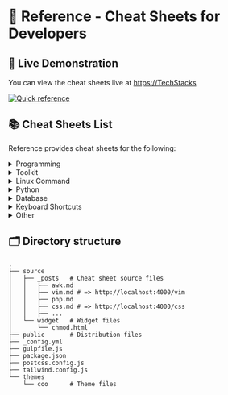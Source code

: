 # 📖 Reference - Cheat Sheets for Developers


## 👀 Live Demonstration

You can view the cheat sheets live at [https://TechStacks](http://localhost:4000/)

[![Quick reference](http://localhost:4000/assets/image/preview.png)](https://TechStacks)


## 📚 Cheat Sheets List

Reference provides cheat sheets for the following:


<details>
<summary>Programming</summary>

- [Kubernetes](http://localhost:4000/kubernetes.html): This page contains a list of commonly used kubectl commands and flags.
- [ES6](http://localhost:4000/es6.html): A quick reference cheat sheet of what's new in JavaScript for ES2015, ES2016, ES2017, ES2018 and beyond
- [MATLAB](http://localhost:4000/matlab.html): This quick reference cheat sheet provides an example introduction to using the [MATLAB](https://mathworks.cn/) scientific computing language to get started quickly
- [C](http://localhost:4000/c.html): C quick reference cheat sheet that provides basic syntax and methods.
- [INI](http://localhost:4000/ini.html): This is a quick reference cheat sheet for understanding and writing INI-format configuration files.
- [LaTeX](http://localhost:4000/latex.html): This cheat sheet summarizes a reference list of [LaTeX](https://www.latex-project.org/) commonly used display math notation and some application examples of [KaTeX](https://katex.org/).
- [Rust](http://localhost:4000/rust.html): The Rust quick reference cheat sheet that aims at providing help on writing basic syntax and methods.
- [C#](http://localhost:4000/cs.html): C# quick reference cheat sheet that provides basic syntax and methods.
- [Laravel](http://localhost:4000/laravel.html): [Laravel](https://laravel.com/docs/8.x/) is an expressive and progressive web application framework for PHP. 
This cheat sheet provides a reference for common commands and features for Laravel 8.
- [Dart](http://localhost:4000/dart.html): A Dart cheat sheet with the most important concepts, functions, methods, and more. A complete quick reference for beginners.
- [JSON](http://localhost:4000/json.html): This is a quick reference cheat sheet for understanding and writing JSON format configuration files.
- [Hook](http://localhost:4000/hook.html): The [Hook](https://github.com/hook-lang/hook/) cheat sheet is a one-page reference sheet for the Hook programming language.
- [HTML](http://localhost:4000/html.html): This HTML quick reference cheat sheet lists the common HTML and HTML5 tags in readable layout.
- [GraphQL](http://localhost:4000/graphql.html): This quick reference cheat sheet provides a brief overview of GraphQL.
- [C++](http://localhost:4000/cpp.html): C++ quick reference cheat sheet that provides basic syntax and methods.
- [Java](https://TechStacksva.html): This cheat sheet is a crash course for Java beginners and help review the basic syntax of the Java language.
- [PHP](http://localhost:4000/php.html): This [PHP](https://www.php.net/manual/en/) cheat sheet provides a reference for quickly looking up the correct syntax for the code you use most frequently.
- [Docker](http://localhost:4000/docker.html): This is a quick reference cheat sheet for [Docker](https://docs.docker.com/get-started/). And you can find the most common Docker commands here.
- [TOML](http://localhost:4000/toml.html): This is a quick reference cheat sheet to the TOML format configuration file syntax.
- [YAML](http://localhost:4000/yaml.html): This is a quick reference cheat sheet for understanding and writing YAML format configuration files.
- [CSS 3](http://localhost:4000/css.html): This is a quick reference cheat sheet for CSS goodness, listing selector syntax, properties, units and other useful bits of information.
- [jQuery](http://localhost:4000/jquery.html): This [jQuery](https://jquery.com/) cheat sheet is a great reference for both beginners and experienced developers.
- [JavaScript](http://localhost:4000/javascript.html): A JavaScript cheat sheet with the most important concepts, functions, methods, and more. A complete quick reference for beginners.
- [Python](http://localhost:4000/python.html): The [Python](https://www.python.org/) cheat sheet is a one-page reference sheet for the Python 3 programming language.
- [Sass](http://localhost:4000/sass.html): This is a quick reference cheat sheet that lists the most useful features of [SASS](https://sass-lang.com).
- [Go](http://localhost:4000/go.html): This cheat sheet provided basic syntax and methods to help you using [Go](https://go.dev/).
- [Markdown](http://localhost:4000/markdown.html): This is a quick reference cheat sheet to the Markdown syntax.
- [Bash](http://localhost:4000/bash.html): This is a quick reference cheat sheet to getting started with linux bash shell scripting.

</details>

<details>
<summary>Toolkit</summary>

- [ChatGPT](http://localhost:4000/chatgpt.html): This cheat sheet lists out prompts and tips from all over the world on how to use ChatGPT effectively
- [VSCode](http://localhost:4000/vscode.html): This VSCode (Visual Studio Code) quick reference cheat sheet shows its keyboard shortcuts and commands.
- [Mitmproxy](http://localhost:4000/mitmproxy.html): [mitmproxy](https://mitmproxy.org/) is a free and open source interactive HTTPS proxy. This is a quick reference cheat sheet to the mitmproxy.
- [XPath](http://localhost:4000/xpath.html): This is an [XPath](https://en.wikipedia.org/wiki/XPath) selectors cheat sheet, which lists commonly used XPath positioning methods and CSS selectors
- [Emacs](http://localhost:4000/emacs.html): [Emacs](https://www.gnu.org/software/emacs) is the extensible, customizable, self-documenting real time display text editor.
This reference was made for Emacs 27.
- [Emmet](http://localhost:4000/emmet.html): [Emmet](https://emmet.io/) is a web-developer’s toolkit for boosting HTML & CSS code writing, which allows you to write large HTML code blocks at speed of light using well-known CSS selectors.
- [RegEX](http://localhost:4000/regex.html): A quick reference for regular expressions (regex), including symbols, ranges, grouping, assertions and some sample patterns to get you started.
- [Vim](http://localhost:4000/vim.html): A useful collection of [Vim](http://www.vim.org/) 8.2 quick reference cheat sheets to help you learn vim editor faster.

</details>

<details>
<summary>Linux Command</summary>

- [Curl](http://localhost:4000/curl.html): This [Curl](https://github.com/curl/curl) cheat sheet contains commands and examples of some common Curl tricks.
- [PM2](http://localhost:4000/pm2.html): [PM2] is a daemon process manager that will help you manage and keep your application online. Getting started with PM2 is straightforward, it is offered as a simple and intuitive CLI.
- [Chmod](http://localhost:4000/chmod.html): This quick reference cheat sheet provides a brief overview of file permissions, and the operation of the chmod command
- [Tmux](http://localhost:4000/tmux.html): The tmux cheat sheet quick reference of most commonly used shortcuts and commands
- [Lsof](http://localhost:4000/lsof.html): This quick reference cheat sheet provides various for using lsof command.
- [SSH](http://localhost:4000/ssh.html): This quick reference cheat sheet provides various for using SSH.
- [Netstat](http://localhost:4000/netstat.html): This quick reference cheat sheet provides various for using netstat command.
- [Screen](http://localhost:4000/screen.html): This is a quick reference guide cheat sheet for the screen command.
- [Awk](http://localhost:4000/awk.html): This is a one page quick reference cheat sheet to the [GNU awk](https://www.gnu.org/software/gawk/manual/gawk.html), which covers commonly used awk expressions and commands.
- [Find](http://localhost:4000/find.html): This is a quick reference list of cheat sheet for linux find command, contains common options and examples.
- [Sed](http://localhost:4000/sed.html): [Sed](https://www.gnu.org/software/sed/manual/sed.html) is a stream editor, this sed cheat sheet contains sed commands and some common sed tricks.
- [Cron](http://localhost:4000/cron.html): [Cron](https://en.wikipedia.org/wiki/Cron) is most suitable for scheduling repetitive tasks. Scheduling one-time tasks can be accomplished using the associated at utility.
- [Git](http://localhost:4000/git.html): This cheat sheet summarizes commonly used Git command line instructions for quick reference.
- [Grep](http://localhost:4000/grep.html): This cheat sheet is intended to be a quick reminder for the main concepts involved in using the command line program grep and assumes you already understand its usage.
- [Netcat](http://localhost:4000/nc.html): This cheat sheet provides various for using Netcat on both Linux and Unix.
- [Taskset](http://localhost:4000/taskset): This quick reference cheat sheet for tasket command.
</details>

<details>
<summary>Python</summary>

- [Numpy](http://localhost:4000/numpy.html): [NumPy](https://numpy.org/) is the fundamental package for scientific computing with Python. This cheat sheet is a quick reference for NumPy beginners.

</details>

<details>
<summary>Database</summary>

- [Neo4j](http://localhost:4000/neo4j.html): A Neo4j cheat sheet with getting started resources and information on how to query the database with Cypher.
- [PostgreSQL](http://localhost:4000/postgres.html): The [PostgreSQL](https://www.postgresql.org/docs/current/) cheat sheet provides you with the common PostgreSQL commands and statements.
- [Redis](http://localhost:4000/redis.html): This is a [redis](https://redis.io/) quick reference cheat sheet that lists examples of redis commands
- [MySQL](http://localhost:4000/mysql.html): The SQL cheat sheet provides you with the most commonly used SQL statements for your reference.

</details>

<details>
<summary>Keyboard Shortcuts</summary>

- [Adobe Photoshop](http://localhost:4000/adobe-photoshop.html): A visual cheat-sheet for the 283 keyboard shortcuts found in Adobe Photoshop
- [Apex Legends](http://localhost:4000/apex-legends.html): A visual cheat-sheet for the 27 default keyboard shortcuts found in Apex Legends
- [Figma](http://localhost:4000/figma.html): A visual cheat-sheet for the 119 keyboard shortcuts found in Figma
- [Microsoft Teams](http://localhost:4000/microsoft-teams.html): A visual cheat-sheet for the 38 keyboard shortcuts found in Microsoft Teams
- [TablePlus](http://localhost:4000/table-plus.html): A visual cheat-sheet for the 34 keyboard shortcuts found in TablePlus
- [Bear](http://localhost:4000/bear-notes.html): A visual cheat-sheet for the 66 keyboard shortcuts found in Bear. This application is MacOS-only.
- [Feedly](http://localhost:4000/feedly.html): A visual cheat-sheet for the 25 keyboard shortcuts found on the Feedly app
- [FileZilla](http://localhost:4000/filezilla.html): A visual cheat-sheet for the 30 keyboard shortcuts found on the FileZilla program
- [Reddit](http://localhost:4000/reddit.html): A visual cheat-sheet for the 17 keyboard shortcuts found on Reddit.com
- [Slack](http://localhost:4000/slack.html): A visual cheat-sheet for the 62 keyboard shortcuts found in Slack
- [SoundCloud](http://localhost:4000/soundcloud.html): A visual cheat-sheet for the 22 keyboard shortcuts found on SoundCloud
- [Twitter](http://localhost:4000/twitter.html): A visual cheat-sheet for the 26 keyboard shortcuts found on Twitter
- [Android Studio](http://localhost:4000/android-studio.html): A visual cheat-sheet for the 130 keyboard shortcuts found in the Andriod Studio software
- [Github](http://localhost:4000/github.html): A visual cheat-sheet for the 80 keyboard shortcuts found on Github.com
- [Shopify](http://localhost:4000/shopify.html): A visual cheat-sheet for the 50 keyboard shortcuts found on the Shopify website
- [Zoom](http://localhost:4000/zoom.html): A visual cheat-sheet for the 32 keyboard shortcuts found in Zoom. These shortcuts are for MacOS, for Windows visit /zoom-windows.
- [Adobe XD](http://localhost:4000/adobe-xd.html): A visual cheat-sheet for the 97 keyboard shortcuts found in Adobe XD
- [Firefox](http://localhost:4000/firefox.html): A visual cheat-sheet for the 116 keyboard shortcuts found in Firefox
- [PhpStorm](http://localhost:4000/phpstorm.html): A visual cheat-sheet for the 96 keyboard shortcuts found in JetBrains PhpStorm
- [Postman](http://localhost:4000/postman.html): A visual cheat-sheet for the 23 keyboard shortcuts found in Postman
- [Webflow](http://localhost:4000/webflow.html): A visual cheat-sheet for the 41 keyboard shortcuts found in Webflow
- [Adobe Lightroom CC](http://localhost:4000/adobe-lightroom.html): A visual cheat-sheet for the 251 keyboard shortcuts found in Adobe Lightroom CC
- [1Password](http://localhost:4000/1password.html): A cheat sheet for 1password's keyboard shortcuts in Mac, Windows, iOS, Linux.
- [Affinity Designer](http://localhost:4000/affinity-designer.html): A visual cheat-sheet for the 108 keyboard shortcuts found in Affinity Designer
- [Pocket](http://localhost:4000/pocket.html): A visual cheat-sheet for the 36 keyboard shortcuts found on Pocket for Web
- [Trello](http://localhost:4000/trello.html): A visual cheat-sheet for the 29 keyboard shortcuts found on Trello
- [Audacity](http://localhost:4000/audacity.html): A visual cheat-sheet for the 135 default keyboard shortcuts found in Audacity
- [Framer X](http://localhost:4000/framer-x.html): A visual cheat-sheet for the 45 keyboard shortcuts found in Framer X. This application is MacOS-only.
- [Google Drive](http://localhost:4000/google-drive.html): A visual cheat-sheet for the 54 keyboard shortcuts found in Google Drive on the web
- [PuTTy](http://localhost:4000/putty.html): A visual cheat-sheet for the 32 keyboard shortcuts found on the PuTTy app
- [Sequel Pro](http://localhost:4000/sequel-pro.html): A visual cheat-sheet for the 71 keyboard shortcuts found in Sequel Pro. This application is MacOS-only.
- [Apple Music](http://localhost:4000/apple-music.html): A visual cheat-sheet for the 62 keyboard shortcuts found in the Apple Music app. This application is MacOS-only.
- [Blender](http://localhost:4000/blender.html): A visual cheat-sheet for the 187 keyboard shortcuts found in Blender
- [Obsidian](http://localhost:4000/obsidian.html): A visual cheat-sheet for the 17 keyboard shortcuts found in the Obsidian knowledge base app.
- [Telegram Desktop](http://localhost:4000/telegram.html): A visual cheat-sheet for the 37 keyboard shortcuts found on the Telegram Desktop app
- [YouTube](http://localhost:4000/youtube.html): A visual cheat-sheet for the 18 keyboard shortcuts found on YouTube.com
- [Airtable](http://localhost:4000/airtable.html): A visual cheat-sheet for the 36 keyboard shortcuts found in Airtable
- [Bitbucket](http://localhost:4000/bitbucket.html): A visual cheat-sheet for the 35 keyboard shortcuts found on Bitbucket
- [Fortnite](http://localhost:4000/fortnite.html): A visual cheat-sheet for the 26 default keyboard shortcuts found in Fortnite
- [Gmail](http://localhost:4000/gmail.html): A visual cheat-sheet for the 90 keyboard shortcuts found on Gmail
- [Sketch](http://localhost:4000/sketch.html): A visual cheat-sheet for the 149 keyboard shortcuts found in Sketch. This application is MacOS-only.
- [Spotify](http://localhost:4000/spotify.html): A visual cheat-sheet for the 23 keyboard shortcuts found in Spotify
- [Brave Browser](http://localhost:4000/brave.html): A visual cheat-sheet for the 64 keyboard shortcuts found in the Brave browser
- [KanbanMail](http://localhost:4000/kanbanmail.html): A visual cheat-sheet for the 29 keyboard shortcuts found in KanbanMail
- [Microsoft Outlook](http://localhost:4000/outlook.html): A visual cheat-sheet for the 210 keyboard shortcuts found in Microsoft Outlook
- [Principle](http://localhost:4000/principle.html): A visual cheat-sheet for the 30 keyboard shortcuts found in Principle. This application is MacOS-only.
- [Skype](http://localhost:4000/skype.html): A visual cheat-sheet for the 31 keyboard shortcuts found in Skype
- [Arduino IDE](http://localhost:4000/arduino.html): A visual cheat-sheet for the 12 keyboard shortcuts found in the Arduino IDE
- [Asana](http://localhost:4000/asana.html): A visual cheat-sheet for the 40 keyboard shortcuts found in Asana
- [Code Editor for iOS](http://localhost:4000/code-editor-ios.html): A visual cheat-sheet for the 43 keyboard shortcuts found in the Code Editor for iOS app. This application is MacOS-only.
- [Jira](http://localhost:4000/jira.html): A visual cheat-sheet for the 44 keyboard shortcuts found in Jira
- [Quip.com](http://localhost:4000/quip.html): A visual cheat-sheet for the 52 keyboard shortcuts found in Quip
- [WordPress](http://localhost:4000/wordpress.html): A visual cheat-sheet for the 34 keyboard shortcuts found in the WordPress visual editor
- [Chrome Developer Tools](http://localhost:4000/chrome-devtools.html): A visual cheat-sheet for the 56 keyboard shortcuts found in Chrome's Developer Tools
- [GIMP](http://localhost:4000/gimp.html): A visual cheat-sheet for the 97 keyboard shortcuts found in GIMP
- [Google Chrome](http://localhost:4000/google-chrome.html): A visual cheat-sheet for the 65 keyboard shortcuts found in Google Chrome
- [Todoist](http://localhost:4000/todoist.html): A visual cheat-sheet for the 37 keyboard shortcuts found in Todoist
- [TickTick](http://localhost:4000/ticktick.html): A visual cheat-sheet for the 25 keyboard shortcuts found in the TickTick desktop app
- [VLC Player](http://localhost:4000/vlc.html): A visual cheat-sheet for the 82 keyboard shortcuts found in VLC Player
- [Missive](http://localhost:4000/missive.html): A visual cheat-sheet for the 83 keyboard shortcuts found in Missive
- [Origami Studio](http://localhost:4000/origami.html): A visual cheat-sheet for the 71 keyboard shortcuts found in Origami Studio. This application is MacOS-only.
- [Sublime Text](http://localhost:4000/sublime-text.html): A visual cheat-sheet for the 49 keyboard shortcuts found in Sublime Text
- [Transmit](http://localhost:4000/transmit.html): A visual cheat-sheet for the 62 keyboard shortcuts found in Transmit. This application is MacOS-only.
- [Affinity Photo](http://localhost:4000/affinity-photo.html): A visual cheat-sheet for the 177 keyboard shortcuts found in Affinity Photo
- [Monday.com](http://localhost:4000/monday.html): A visual cheat-sheet for the 24 keyboard shortcuts found on Monday.com
- [Proto.io](http://localhost:4000/proto-io.html): A visual cheat-sheet for the 48 keyboard shortcuts found in Proto.io
- [Superhuman](http://localhost:4000/superhuman.html): A visual cheat-sheet for the 105 keyboard shortcuts found in Superhuman. This application is MacOS-only.
- [Vivaldi Browser](http://localhost:4000/vivaldi.html): A visual cheat-sheet for the 69 default keyboard shortcuts found in the Vivaldi browser
- [Finder](http://localhost:4000/finder.html): A visual cheat-sheet for the 55 keyboard shortcuts found in Finder. This application is part of MacOS.
- [GitLab](http://localhost:4000/gitlab.html): A visual cheat-sheet for the 58 keyboard shortcuts found in GitLab
- [Guitar Pro](http://localhost:4000/guitar-pro.html): A visual cheat-sheet for the 129 keyboard shortcuts found in Guitar Pro
- [Roam Research](http://localhost:4000/roam.html): A visual cheat-sheet for the 45 keyboard shortcuts found on Roam Research
- [SketchUp Pro](http://localhost:4000/sketchup.html): A visual cheat-sheet for the 135 default keyboard shortcuts found in SketchUp Pro
- [Unity 3D](http://localhost:4000/unity-3d.html): A visual cheat-sheet for the 50 keyboard shortcuts found in Unity 3D
- [IntelliJ IDEA](http://localhost:4000/idea.html): IntelliJ IDEA is a very good Java IDE, most of its commands have shortcuts to keep your hands from leaving the keyboard
- [WebStorm](http://localhost:4000/webstorm.html): This quick reference cheat sheet lists the default keyboard shortcuts for WebStorm running on Windows/Linux or Mac

</details>

<details>
<summary>Other</summary>

- [Google Search](http://localhost:4000/google-search.html): This quick reference cheat sheet lists of Google advanced search operators.
- [ASCII Code](http://localhost:4000/ascii-code.html): This cheat sheet is a complete list of ASCII Code Table with their numbers and names.
- [Aspect Ratio](http://localhost:4000/aspect-ratio.html): This cheat sheet lists some common aspect ratios and their pixel resolutions. Always confirm your final delivery ratio when shooting.
- [HTML Characters Entities](http://localhost:4000/html-char.html): This cheat sheet is a complete list of HTML entities with their numbers and names. Also included is a full list of ASCII characters that can be represented in HTML.
- [ISO 639-1 Language Code](http://localhost:4000/iso-639-1.html): This is a list of the ISO language codes that conform to the ISO 639-1 standard, it provide reference for multi-language website.
- [Resolutions](http://localhost:4000/resolutions.html): This cheat sheet lists screen sizes, viewport size and CSS media queries for popular Phones, Tablets, Laptops and Watches
- [HTTP Status Code](http://localhost:4000/http-status-code.html): The http status codes cheat sheet. a quick reference to every HTTP status code.
- [Emoji](http://localhost:4000/emoji.html): Some of the emoji codes are not super easy to remember, so here is a little cheat sheet.
- [CheatSheets](http://localhost:4000/techstack.html): This is the magic syntax variant manual that you can use on TechStacks, It's a good practice for contributors.
- [MIME types](http://localhost:4000/mime.html): This cheat sheet lists some common MIME types for the Web. You can look in the [IANA/MIME Media Types registry](http://www.iana.org/assignments/media-types/index.html) which contains all registered MIME types.

</details>



## 🗂️ Directory structure
```
.
├── source
│   ├── _posts   # Cheat sheet source files
│   │   ├── awk.md
│   │   ├── vim.md # => http://localhost:4000/vim
│   │   ├── php.md
│   │   ├── css.md # => http://localhost:4000/css
│   │   ├── ...
│   └── widget   # Widget files
│       └── chmod.html
├── public       # Distribution files
├── _config.yml
├── gulpfile.js
├── package.json
├── postcss.config.js
├── tailwind.config.js
└── themes
    └── coo      # Theme files
```
